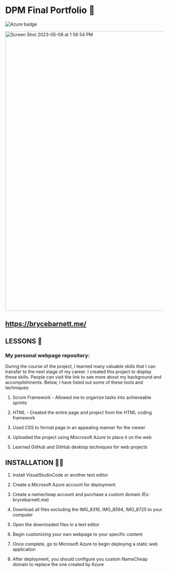 # DPM Final Portfolio 🤑
![Azure badge](https://img.shields.io/badge/Microsoft_Azure-0089D6?style=for-the-badge&logo=microsoft-azure&logoColor=white)

<img width="891" alt="Screen Shot 2023-05-08 at 1 59 54 PM" src="https://user-images.githubusercontent.com/100546534/236909412-dcc32416-46e0-458c-830f-8f4198ecafea.png">

## https://brycebarnett.me/

## LESSONS 📝
### My personal webpage repository:
During the course of the project, I learned many valuable skills that I can transfer to the next stage of my career. I created this project to display these skills. People can visit the link to see more about my background and accomplishments. Below, I have listed out some of these tools and techniques:

1. Scrum Framework - Allowed me to organize tasks into achieveable sprints 

2. HTML - Created the entire page and project from the HTML coding framework

3. Used CSS to format page in an appealing manner for the viewer

4. Uploaded the project using Miscrosoft Azure to place it on the web

5. Learned GitHub and GitHub desktop techniques for web projects

## INSTALLATION 👷‍♂️
1. Install VisualStudioCode or another text editor

2. Create a Microsoft Azure account for deployment

3. Create a namecheap account and purchase a custom domain (Ex: brycebarnett.me)

4. Download all files excluding the IMG_8316, IMG_8594, IMG_8725 to your computer

5. Open the downloaded files in a text editor

6. Begin customizing your own webpage to your specific content

7. Once complete, go to Microsoft Azure to begin deploying a static web application

8. After deployment, you should configure you custom NameCheap domain to replace the one created by Azure












 
